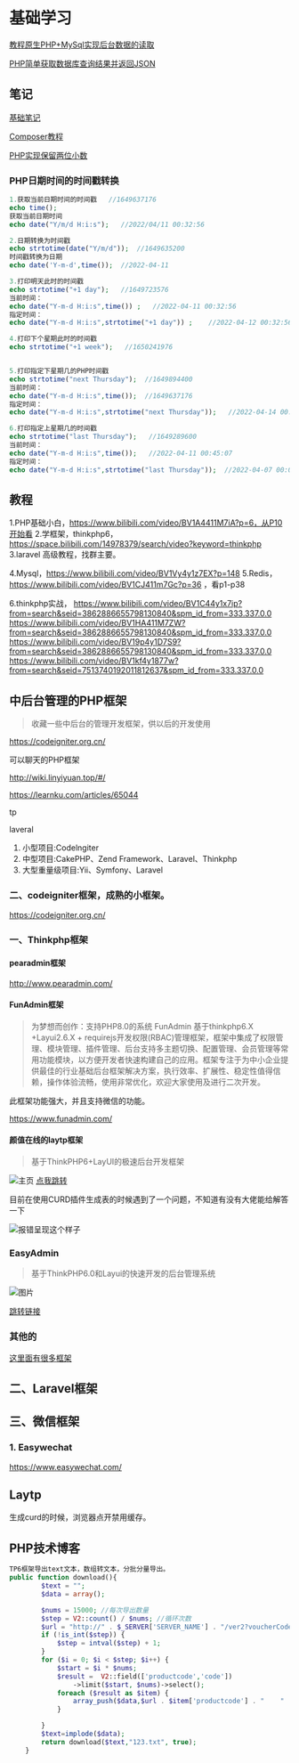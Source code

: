 # 基础学习

[教程原生PHP+MySql实现后台数据的读取](https://www.cnblogs.com/cherishli/p/7077787.html)

[PHP简单获取数据库查询结果并返回JSON](https://www.cnblogs.com/xj76149095/p/5472333.html)

## 笔记

[基础笔记](php/base.md)

[Composer教程](php/composer.md)

[PHP实现保留两位小数](https://www.php.cn/php-weizijiaocheng-389366.html)

### PHP日期时间的时间戳转换
```php
1.获取当前日期时间的时间戳   //1649637176
echo time();
获取当前日期时间
echo date("Y/m/d H:i:s");   //2022/04/11 00:32:56

2.日期转换为时间戳
echo strtotime(date("Y/m/d"));  //1649635200
时间戳转换为日期
echo date('Y-m-d',time());  //2022-04-11

3.打印明天此时的时间戳
echo strtotime("+1 day");   //1649723576
当前时间：
echo date("Y-m-d H:i:s",time()) ;   //2022-04-11 00:32:56
指定时间：
echo date("Y-m-d H:i:s",strtotime("+1 day")) ;    //2022-04-12 00:32:56

4.打印下个星期此时的时间戳
echo strtotime("+1 week");   //1650241976


5.打印指定下星期几的PHP时间戳
echo strtotime("next Thursday");  //1649894400
当前时间：
echo date("Y-m-d H:i:s",time());  //1649637176
指定时间： 
echo date("Y-m-d H:i:s",strtotime("next Thursday"));   //2022-04-14 00:00:00

6.打印指定上星期几的时间戳
echo strtotime("last Thursday");   //1649289600
当前时间：
echo date("Y-m-d H:i:s",time());   //2022-04-11 00:45:07
指定时间：
echo date("Y-m-d H:i:s",strtotime("last Thursday"));  //2022-04-07 00:00:00

```



## 教程

1.PHP基础小白，https://www.bilibili.com/video/BV1A4411M7iA?p=6，从P10开始看
2.学框架，thinkphp6，https://space.bilibili.com/14978379/search/video?keyword=thinkphp
3.laravel 高级教程，找群主要。

4.Mysql，https://www.bilibili.com/video/BV1Vy4y1z7EX?p=148
5.Redis，https://www.bilibili.com/video/BV1CJ411m7Gc?p=36 ，看p1-p38

6.thinkphp实战，
https://www.bilibili.com/video/BV1C44y1x7ip?from=search&seid=3862886655798130840&spm_id_from=333.337.0.0
https://www.bilibili.com/video/BV1HA411M7ZW?from=search&seid=3862886655798130840&spm_id_from=333.337.0.0
https://www.bilibili.com/video/BV19p4y1D7S9?from=search&seid=3862886655798130840&spm_id_from=333.337.0.0
https://www.bilibili.com/video/BV1kf4y1877w?from=search&seid=7513740192011812637&spm_id_from=333.337.0.0



## 中后台管理的PHP框架

> 收藏一些中后台的管理开发框架，供以后的开发使用

https://codeigniter.org.cn/

可以聊天的PHP框架

http://wiki.linyiyuan.top/#/

https://learnku.com/articles/65044

tp

laveral

1. 小型项目:Codelngiter
2. 中型项目:CakePHP、Zend Framework、Laravel、Thinkphp
3. 大型重量级项目:Yii、Symfony、Laravel



### 二、codeigniter框架，成熟的小框架。
https://codeigniter.org.cn/
### 一、Thinkphp框架
#### pearadmin框架
http://www.pearadmin.com/
#### FunAdmin框架
> 为梦想而创作：支持PHP8.0的系统
> FunAdmin 基于thinkphp6.X +Layui2.6.X + requirejs开发权限(RBAC)管理框架，框架中集成了权限管理、模块管理、插件管理、后台支持多主题切换、配置管理、会员管理等常用功能模块，以方便开发者快速构建自己的应用。框架专注于为中小企业提供最佳的行业基础后台框架解决方案，执行效率、扩展性、稳定性值得信赖，操作体验流畅，使用非常优化，欢迎大家使用及进行二次开发。

此框架功能强大，并且支持微信的功能。

https://www.funadmin.com/




#### 颜值在线的laytp框架
> 基于ThinkPHP6+LayUI的极速后台开发框架

![主页](index.assets/watermark,type_d3F5LXplbmhlaQ,shadow_50,text_Q1NETiBA5Y2a57yU,size_20,color_FFFFFF,t_70,g_se,x_16.png)
[点我跳转](https://www.laytp.com/)

目前在使用CURD插件生成表的时候遇到了一个问题，不知道有没有大佬能给解答一下

![报错呈现这个样子](index.assets/ca8ff0ca4a1e410fae7fa07119cc5386.png)

### EasyAdmin

> 基于ThinkPHP6.0和Layui的快速开发的后台管理系统


![图片](index.assets/watermark,type_d3F5LXplbmhlaQ,shadow_50,text_Q1NETiBA5Y2a57yU,size_20,color_FFFFFF,t_70,g_se,x_16-16517363347691.png)

[跳转链接](http://easyadmin.99php.cn/)

### 其他的
[这里面有很多框架](https://www.oschina.net/project/tag/464/backend)

## 二、Laravel框架
## 三、微信框架
### 1. Easywechat
https://www.easywechat.com/



## Laytp

生成curd的时候，浏览器点开禁用缓存。





## PHP技术博客

```php
TP6框架导出text文本，数组转文本，分批分量导出。
public function download(){
        $text = "";
        $data = array();

        $nums = 15000; //每次导出数量
        $step = V2::count() / $nums; //循环次数
        $url = "http://" . $_SERVER['SERVER_NAME'] . "/ver2?voucherCode=";
        if (!is_int($step)) {
            $step = intval($step) + 1;
        }
        for ($i = 0; $i < $step; $i++) {
            $start = $i * $nums;
            $result =  V2::field(['productcode','code'])
                ->limit($start, $nums)->select();
            foreach ($result as $item) {
                array_push($data,$url . $item['productcode'] . "    " . $item['code'] . PHP_EOL);
            }

        }
        $text=implode($data);
        return download($text,"123.txt", true);
    }
```

